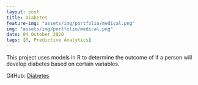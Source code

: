 ```yaml
---
layout: post
title: Diabetes
feature-img: "assets/img/portfolio/medical.png"
img: "assets/img/portfolio/medical.png"
date: 04 October 2020
tags: [R, Predictive Analytics]
---
```


This project uses models in R to determine the outcome of if a person will develop diabetes based on certain variables.

GitHub:
[Diabetes](https://github.com/knmoses/DSC630-Diabetes)
